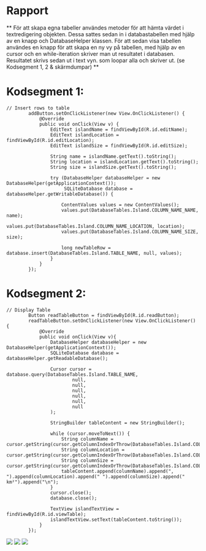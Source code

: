 
# Rapport

** För att skapa egna tabeller användes metoder för att hämta värdet i textredigering objekten.
Dessa sattes sedan in i databastabellen med hjälp av en knapp och DatabaseHelper klassen. För
att sedan visa tabellen användes en knapp för att skapa en ny vy på tabellen, med hjälp av en cursor 
och en while-iteration skriver man ut resultatet i databasen. Resultatet skrivs sedan ut i text vyn.
som loopar alla och skriver ut. (se Kodsegment 1, 2 & skärmdumpar) **



# Kodsegment 1:
```
// Insert rows to table
        addButton.setOnClickListener(new View.OnClickListener() {
            @Override
            public void onClick(View v) {
                EditText islandName = findViewById(R.id.editName);
                EditText islandLocation = findViewById(R.id.editLocation);
                EditText islandSize = findViewById(R.id.editSize);

                String name = islandName.getText().toString();
                String location = islandLocation.getText().toString();
                String size = islandSize.getText().toString();

                try (DatabaseHelper databaseHelper = new DatabaseHelper(getApplicationContext());
                     SQLiteDatabase database = databaseHelper.getWritableDatabase()) {

                    ContentValues values = new ContentValues();
                    values.put(DatabaseTables.Island.COLUMN_NAME_NAME, name);
                    values.put(DatabaseTables.Island.COLUMN_NAME_LOCATION, location);
                    values.put(DatabaseTables.Island.COLUMN_NAME_SIZE, size);

                    long newTableRow = database.insert(DatabaseTables.Island.TABLE_NAME, null, values);
                }
            }
        });
```
# Kodsegment 2:
```
// Display Table
        Button readTableButton = findViewById(R.id.readButton);
        readTableButton.setOnClickListener(new View.OnClickListener() {
            @Override
            public void onClick(View v){
                DatabaseHelper databaseHelper = new DatabaseHelper(getApplicationContext());
                SQLiteDatabase database = databaseHelper.getReadableDatabase();

                Cursor cursor = database.query(DatabaseTables.Island.TABLE_NAME,
                        null,
                        null,
                        null,
                        null,
                        null,
                        null
                );

                StringBuilder tableContent = new StringBuilder();

                while (cursor.moveToNext()) {
                    String columnName = cursor.getString(cursor.getColumnIndexOrThrow(DatabaseTables.Island.COLUMN_NAME_NAME));
                    String columnLocation = cursor.getString(cursor.getColumnIndexOrThrow(DatabaseTables.Island.COLUMN_NAME_LOCATION));
                    String columnSize = cursor.getString(cursor.getColumnIndexOrThrow(DatabaseTables.Island.COLUMN_NAME_SIZE));
                    tableContent.append(columnName).append(", ").append(columnLocation).append(" ").append(columnSize).append(" km²").append("\n");
                }
                cursor.close();
                database.close();

                TextView islandTextView = findViewById(R.id.viewTable);
                islandTextView.setText(tableContent.toString());
            }
        });
```


![](Screenshot_adding_islands.png)
![](Screenshot_adding_second_island.png)
![](Screenshot_reading_table.png)